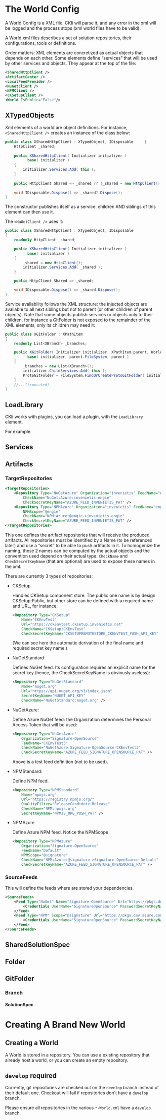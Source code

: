 # The World Config

A World Config is a XML file. CKli will parse it, and any error in the xml will be logged and the process stops (xml world files have to be valid).

A World xml files describes a set of solution repositories, their configurations, tools or definitions. 

Order matters: XML elements are concretized as actual objects that depends on each other. Some elements define “services” that will be used by other services and objects. They appear at the top of the file:

```xml
<SharedHttpClient />
<ArtifactCenter />
<LocalFeedProvider />
<NuGetClient />
<NPMClient />
<CKSetupClient />
<World IsPublic="False"/>
```



## XTypedObjects

Xml elements of a world are object definitions. For instance, `<SharedHttpClient />` creates an instance of the class below: 

```csharp
public class XSharedHttpClient : XTypedObject, IDisposable     {
    HttpClient _shared; 
 
    public XSharedHttpClient( Initializer initializer )
        : base( initializer )
    {
        initializer.Services.Add( this );
    } 
 
    public HttpClient Shared => _shared ?? (_shared = new HttpClient()); 
 
    void IDisposable.Dispose() => _shared?.Dispose();
}
```

The constructor publishes itself as a service: children AND siblings of this element can then use it. 

The `<NuGetClient />` uses it: 

```csharp
public class XSharedHttpClient : XTypedObject, IDisposable
{
    readonly HttpClient _shared;

    public XSharedHttpClient( Initializer initializer )
        : base( initializer )
    {
        _shared = new HttpClient();
        initializer.Services.Add( _shared );
    }

    public HttpClient Shared => _shared;

    void IDisposable.Dispose() => _shared.Dispose();
}
```

Service availability follows the XML structure: the injected objects are available to all next siblings but not to parent (or other children of parent objects). Note that some objects publish services or objects only to their children, for instance a GitFolder is not exposed to the remainder of the XML elements, only its children may need it: 

```csharp
public class XGitFolder : XPathItem
{
    readonly List<XBranch> _branches;

    public XGitFolder( Initializer initializer, XPathItem parent, World world )
        : base( initializer, parent.FileSystem, parent )
    {
        _branches = new List<XBranch>();
        initializer.ChildServices.Add( this );
        ProtoGitFolder = FileSystem.FindOrCreateProtoGitFolder( initializer.Monitor, world.WorldName, FullPath, Url, world.IsPublicWorld );
    }
    //...(truncated)
}
```



## LoadLibrary

CKli works with plugins, you can load a plugin, with the `LoadLibrary` element.

For example:

## Services

## Artifacts

### TargetRepositories

```xml
<TargetRepositories>
    <Repository Type="NuGetAzure" Organization="invenietis" FeedName="engie"
        CheckName="NuGet:Azure:invenietis-engie"
        CheckSecretKeyName="AZURE_FEED_INVENIETIS_PAT" />
    <Repository Type="NPMAzure" Organization="invenietis" FeedName="engie"
        NPMScope="@engie"
        CheckName="NPM:Azure:@engie->invenietis-engie"
        CheckSecretKeyName="AZURE_FEED_INVENIETIS_PAT" />
</TargetRepositories>
```

This one defines the artifact repositories that will receive the produced artifacts. All repositories must be identified by a Name (to be referenced later) and use a “secret” to be able to push artifacts in it. To homogenize the naming, these 2 names can be computed by the actual objects and the convention used depend on their actual type. `CheckName` and `CheckSecretKeyName` (that are optional) are used to expose these names in the xml.

There are currently 3 types of repositories:

- CKSetup

  Handles CKSetup component store. The public one name is by design CKSetup:Public, but other store can be defined with a required name and URL, for instance:

  ```xml
  <Repository Type="CKSetup"
      Name="CKEnvTest"
      Url="https://ckenvtest.cksetup.invenietis.net"
      CheckName="CKSetup:CKEnvTest"
      CheckSecretKeyName="CKSETUPREMOTESTORE_CKENVTEST_PUSH_API_KEY" />
  ```

   (We can see here the automatic derivation of the final name and required secret key name.) 

- NuGetStandard

  Defines NuGet feed. Its configuration requires an explicit name for the secret key (hence, the CheckSecretKeyName is obviously useless):

  ```xml
  <Repository Type="NuGetStandard"
      Name="nuget.org"
      Url="https://api.nuget.org/v3/index.json"
      SecretKeyName="NUGET_API_KEY"
      CheckName="NuGetStandard:nuget.org" />
  ```

- NuGetAzure: 

  Define Azure NuGet feed: the Organization determines the Personal Access Token that will be used:

  ```xml
  <Repository Type="NuGetAzure"
      Organization="Signature-OpenSource"
      FeedName="CKEnvTest3"
      CheckName="NuGetAzure:Signature-OpenSource-CKEnvTest3"
      CheckSecretKeyName="AZURE_FEED_SIGNATURE_OPENSOURCE_PAT" />
  ```

  Above is a test feed definition (not to be used). 

- NPMStandard:

  Define NPM feed.

  ```xml
  <Repository Type="NPMStandard"
      Name="npmjs.org"
      Url="https://registry.npmjs.org/"
      QualityFilter="ReleaseCandidate-Release"
      CheckName="NPM:npmjs.org"
      SecretKeyName="NPMJS_ORG_PUSH_PAT" />
  ```

  

- NPMAzure

  Define Azure NPM feed. Notice the NPMScope.
  ```xml
  <Repository Type="NPMAzure"
      Organization="Signature-OpenSource"
      FeedName="Default"
      NPMScope="@signature"
      CheckName="NPM:Azure:@signature->Signature-OpenSource-Default"
      CheckSecretKeyName="AZURE_FEED_SIGNATURE_OPENSOURCE_PAT" />
  ```

  

### SourceFeeds

This will define the feeds where are stored your dependencies.

```xml
<SourceFeeds>     
    <Feed Type="NuGet" Name="Signature-OpenSource" Url="https://pkgs.dev.azure.com/Signature-OpenSource/_packaging/Default/nuget/v3/index.json">
        <Credentials UserName="SignatureOpenSource" PasswordSecretKeyName="SIGNATURE_OPENSOURCE_READ_PAT" />
    </Feed>
    <Feed Type="NPM" Scope="@signature" Url="https://pkgs.dev.azure.com/Signature-OpenSource/_packaging/Default/npm/registry/" >
        <Credentials UserName="SignatureOpenSource" PasswordSecretKeyName="SIGNATURE_OPENSOURCE_READ_PAT" />
    </Feed>
</SourceFeeds>
```



## SharedSolutionSpec



## Folder



## GitFolder

### Branch

#### SolutionSpec























# Creating A Brand New World

## Creating a World

A World is stored in a repository. You can use a existing repository that already host a world, or you can create an empty repository.



## `develop` required

Currently, git repositories are checked out on the `develop` branch instead of their default one. Checkout will fail if repositories don't have a `develop` branch.

Please ensure all repositories in the various `*-World.xml` have a `develop` branch.